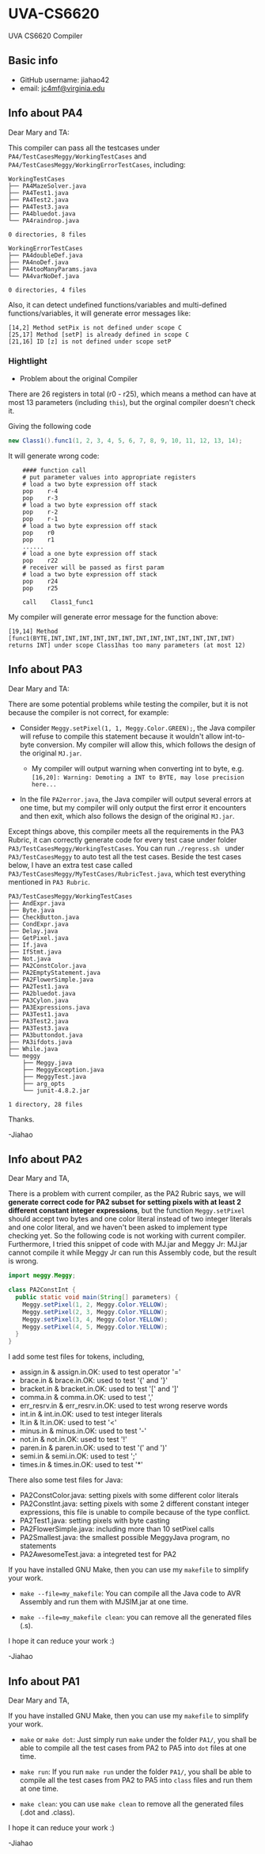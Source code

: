 # UVA-CS6620
UVA CS6620 Compiler

## Basic info 

* GitHub username: jiahao42
* email: jc4mf@virginia.edu

## Info about PA4

Dear Mary and TA:

This compiler can pass all the testcases under `PA4/TestCasesMeggy/WorkingTestCases` and `PA4/TestCasesMeggy/WorkingErrorTestCases`, including:

```
WorkingTestCases
├── PA4MazeSolver.java
├── PA4Test1.java
├── PA4Test2.java
├── PA4Test3.java
├── PA4bluedot.java
└── PA4raindrop.java

0 directories, 8 files

WorkingErrorTestCases
├── PA4doubleDef.java
├── PA4noDef.java
├── PA4tooManyParams.java
└── PA4varNoDef.java

0 directories, 4 files
```

Also, it can detect undefined functions/variables and multi-defined functions/variables, it will generate error messages like:

```
[14,2] Method setPix is not defined under scope C
[25,17] Method [setP] is already defined in scope C
[21,16] ID [z] is not defined under scope setP
```

### Hightlight

* Problem about the original Compiler

There are 26 registers in total (r0 - r25), which means a method can have at most 13 parameters (including `this`), but the orginal compiler doesn't check it. 

Giving the following code

```Java
new Class1().func1(1, 2, 3, 4, 5, 6, 7, 8, 9, 10, 11, 12, 13, 14);
```

It will generate wrong code:

```assembly
    #### function call
    # put parameter values into appropriate registers
    # load a two byte expression off stack
    pop    r-4
    pop    r-3
    # load a two byte expression off stack
    pop    r-2
    pop    r-1
    # load a two byte expression off stack
    pop    r0
    pop    r1
    ......
    # load a one byte expression off stack
    pop    r22
    # receiver will be passed as first param
    # load a two byte expression off stack
    pop    r24
    pop    r25

    call    Class1_func1
```

My compiler will generate error message for the function above:

```
[19,14] Method [func1(BYTE,INT,INT,INT,INT,INT,INT,INT,INT,INT,INT,INT,INT,INT) returns INT] under scope Class1has too many parameters (at most 12)
```



## Info about PA3

Dear Mary and TA:

There are some potential problems while testing the compiler, but it is not because the compiler is not correct, for example:

* Consider `Meggy.setPixel(1, 1, Meggy.Color.GREEN);`, the Java compiler will refuse to compile this statement because it wouldn't allow int-to-byte conversion. My compiler will allow this, which follows the design of the original `MJ.jar`.
  * My compiler will output warning when converting int to byte, e.g. `[16,20]: Warning: Demoting a INT to BYTE, may lose precision here...`

* In the file `PA2error.java`, the Java compiler will output several errors at one time, but my compiler will only output the first error it encounters and then exit, which also follows the design of the original `MJ.jar`.

Except things above, this compiler meets all the requirements in the PA3 Rubric, it can correctly generate code for every test case under folder `PA3/TestCasesMeggy/WorkingTestCases`. You can run `./regress.sh ` under `PA3/TestCasesMeggy` to auto test all the test cases. Beside the test cases below, I have an extra test case called `PA3/TestCasesMeggy/MyTestCases/RubricTest.java`, which test everything mentioned in `PA3 Rubric`.

```plaintext
PA3/TestCasesMeggy/WorkingTestCases
├── AndExpr.java
├── Byte.java
├── CheckButton.java
├── CondExpr.java
├── Delay.java
├── GetPixel.java
├── If.java
├── IfStmt.java
├── Not.java
├── PA2ConstColor.java
├── PA2EmptyStatement.java
├── PA2FlowerSimple.java
├── PA2Test1.java
├── PA2bluedot.java
├── PA3Cylon.java
├── PA3Expressions.java
├── PA3Test1.java
├── PA3Test2.java
├── PA3Test3.java
├── PA3buttondot.java
├── PA3ifdots.java
├── While.java
└── meggy
    ├── Meggy.java
    ├── MeggyException.java
    ├── MeggyTest.java
    ├── arg_opts
    └── junit-4.8.2.jar

1 directory, 28 files
```

Thanks.

-Jiahao

## Info about PA2

Dear Mary and TA,

There is a problem with current compiler, as the PA2 Rubric says, we will **generate correct code for PA2 subset for setting pixels with at least 2 different constant integer expressions**, but the function `Meggy.setPixel` should accept two bytes and one color literal instead of two integer literals and one color literal, and we haven't been asked to implement type checking yet. So the following code is not working with current compiler. Furthermore, I tried this snippet of code with MJ.jar and Meggy Jr: MJ.jar cannot compile it while Meggy Jr can run this Assembly code, but the result is wrong.

```java
import meggy.Meggy;

class PA2ConstInt {
  public static void main(String[] parameters) {
    Meggy.setPixel(1, 2, Meggy.Color.YELLOW);
    Meggy.setPixel(2, 3, Meggy.Color.YELLOW);
    Meggy.setPixel(3, 4, Meggy.Color.YELLOW);
    Meggy.setPixel(4, 5, Meggy.Color.YELLOW);
  }
}
```

I add some test files for tokens, including,

* assign.in & assign.in.OK: used to test operator '='
* brace.in & brace.in.OK: used to test '{' and '}'
* bracket.in & bracket.in.OK: used to test '[' and ']'
* comma.in & comma.in.OK: used to test ','
* err_resrv.in & err_resrv.in.OK: used to test wrong reserve words
* int.in & int.in.OK: used to test integer literals
* lt.in & lt.in.OK: used to test '<'
* minus.in & minus.in.OK: used to test '-'
* not.in & not.in.OK: used to test '!'
* paren.in & paren.in.OK: used to test '(' and ')'
* semi.in & semi.in.OK: used to test ';'
* times.in & times.in.OK: used to test '*'

There also some test files for Java:

* PA2ConstColor.java: setting pixels with some different color literals
* PA2ConstInt.java: setting pixels with some 2 different constant integer expressions, this file is unable to compile because of the type conflict.
* PA2Test1.java: setting pixels with byte casting
* PA2FlowerSimple.java: including more than 10 setPixel calls
* PA2Smallest.java: the smallest possible MeggyJava program, no statements
* PA2AwesomeTest.java: a integreted test for PA2

If you have installed GNU Make, then you can use my `makefile` to simplify your work.

* `make --file=my_makefile`: You can compile all the Java code to AVR Assembly and run them with MJSIM.jar at one time.

* `make --file=my_makefile clean`: you can remove all the generated files (.s).

I hope it can reduce your work :)

-Jiahao


## Info about PA1

Dear Mary and TA,

If you have installed GNU Make, then you can use my `makefile` to simplify your work.

* `make` or `make dot`: Just simply run `make` under the folder `PA1/`, you shall be able to compile all the test cases from PA2 to PA5 into `dot` files at one time.

* `make run`: If you run `make run` under the folder `PA1/`, you shall be able to compile all the test cases from PA2 to PA5 into `class` files and run them at one time.

* `make clean`: you can use `make clean` to remove all the generated files (.dot and .class).

I hope it can reduce your work :)

-Jiahao



